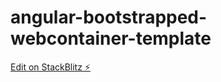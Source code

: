 # angular-bootstrapped-webcontainer-template

[Edit on StackBlitz ⚡️](https://stackblitz.com/edit/angular-webcontainer-template-khkcfi)